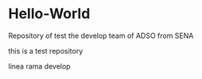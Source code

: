 # Hello-World

Repository of test the develop team of ADSO from SENA

this is a test repository

linea rama develop
